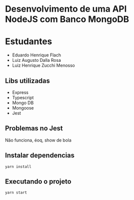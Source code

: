 # Desenvolvimento de uma API NodeJS com Banco MongoDB

# Estudantes 
  - Eduardo Henrique Flach
  - Luiz Augusto Dalla Rosa
  - Luiz Henrique Zucchi Menosso

## Libs utilizadas
- Express
- Typescript
- Mongo DB
- Mongoose
- Jest

## Problemas no Jest 

Não funciona, éoq, show de bola


## Instalar dependencias

```
yarn install 
``` 

## Executando o projeto 

```
yarn start
``` 
